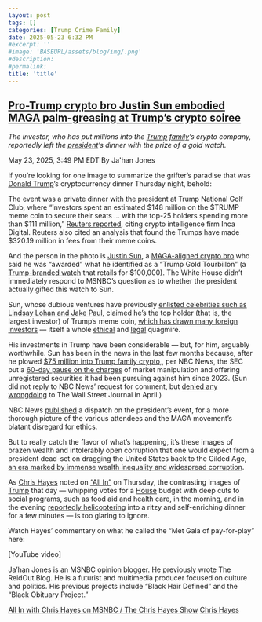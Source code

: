 ```yaml
---
layout: post
tags: []
categories: [Trump Crime Family]
date: 2025-05-23 6:32 PM
#excerpt: ''
#image: 'BASEURL/assets/blog/img/.png'
#description:
#permalink:
title: 'title'
---
```



## [Pro-Trump crypto bro Justin Sun embodied MAGA palm-greasing at Trump’s crypto soiree](https://www.msnbc.com/top-stories/latest/justin-sun-white-house-crypto-trump-meme-coin-rcna208769)

*The investor, who has put millions into the [Trump](https://www.donaldjtrump.com/) [family](https://www.trump.com/)’s crypto company, reportedly left the [president](https://www.senate.gov/)’s dinner with the prize of a gold watch.*

May 23, 2025, 3:49 PM EDT
By Ja'han Jones

If you’re looking for one image to summarize the grifter’s paradise that was [Donald Trump](https://www.donaldjtrump.com/)’s cryptocurrency dinner Thursday night, behold:

The event was a private dinner with the president at Trump National Golf Club, where “investors spent an estimated \$148 million on the $TRUMP meme coin to secure their seats ... with the top-25 holders spending more than \$111 million,” [Reuters reported](https://www.reuters.com/world/us/trump-draws-global-crypto-investors-with-148-million-meme-coin-dinner-2025-05-22/), citing crypto intelligence firm Inca Digital. Reuters also cited an analysis that found the Trumps have made \$320.19 million in fees from their meme coins.

And the person in the photo is [Justin Sun](https://www.msnbc.com/rachel-maddow-show/maddowblog/s-new-reason-see-trumps-crypto-endeavor-problematic-rcna182827), a [MAGA-aligned crypto bro](https://cryptonews.com/news/trump-gifts-tron-founder-justin-sun-golden-watch-for-being-top-trump-holder/) who said he was “awarded” what he identified as a “Trump Gold Tourbillon” (a [Trump-branded watch](https://www.gq.com/story/donald-trump-100000-tourbillon-watches) that retails for \$100,000). The White House didn’t immediately respond to MSNBC’s question as to whether the president actually gifted this watch to Sun.

Sun, whose dubious ventures have previously [enlisted celebrities such as Lindsay Lohan and Jake Paul](https://www.cnbc.com/2023/03/22/sec-hits-jake-paul-lindsey-lohan-justin-sun-with-crypto-violations.html), claimed he’s the top holder (that is, the largest investor) of Trump’s meme coin, [which has drawn many foreign investors](https://www.cnbc.com/2025/05/18/trump-coin-dinner-to-include-mostly-non-americans-based-on-top-holders.html) — itself a whole [ethical](https://www.axios.com/2025/05/22/trump-meme-coin-dinner) and [legal](https://constitution.congress.gov/browse/essay/artI-S9-C8-3/ALDE_00013206/) quagmire.

His investments in Trump have been considerable — but, for him, arguably worthwhile. Sun has been in the news in the last few months because, after he plowed [\$75 million into Trump family crypto,](https://www.nbcnews.com/business/business-news/trump-coin-crypto-dinner-who-is-top-holder-justin-sun-rcna207983), per NBC News, the SEC put a [60-day pause on the charges](https://www.reuters.com/legal/us-sec-tron-founder-justin-sun-explore-resolution-civil-fraud-case-2025-02-26/) of market manipulation and offering unregistered securities it had been pursuing against him since 2023. (Sun did not reply to NBC News’ request for comment, but [denied any wrongdoing](https://www.wsj.com/finance/regulation/binance-world-liberty-financial-crypto-deals-70c817c3) to The Wall Street Journal in April.)

NBC News [published](https://www.nbcnews.com/tech/crypto/trumps-meme-coin-dinner-tuxedos-luxury-suvs-protesters-rcna208647) a dispatch on the president’s event, for a more thorough picture of the various attendees and the MAGA movement’s blatant disregard for ethics.

But to really catch the flavor of what’s happening, it’s these images of brazen wealth and intolerably open corruption that one would expect from a president dead-set on dragging the United States back to the Gilded Age, [an era marked by immense wealth inequality and widespread corruption](https://thehill.com/opinion/white-house/5165150-trump-golden-age-corruption/).

As [Chris Hayes](https://www.msnbc.com/all-in/chris-hayes-biography-n1157641) noted on [“All In”](https://www.msnbc.com/all) on Thursday, the contrasting images of [Trump](https://www.donaldjtrump.com/) that day — whipping votes for a [House](https://www.house.gov/) budget with deep cuts to social programs, such as food aid and health care, in the morning, and in the evening [reportedly helicoptering](https://www.nbcnews.com/tech/crypto/trumps-meme-coin-dinner-tuxedos-luxury-suvs-protesters-rcna208647) into a ritzy and self-enriching dinner for a few minutes — is too glaring to ignore.

Watch Hayes’ commentary on what he called the “Met Gala of pay-for-play” here:

[YouTube video]

Ja’han Jones is an MSNBC opinion blogger. He previously wrote The ReidOut Blog. He is a futurist and multimedia producer focused on culture and politics. His previous projects include “Black Hair Defined” and the “Black Obituary Project.”

[All In with Chris Hayes on MSNBC / The Chris Hayes Show](https://www.msnbc.com/all)
[Chris Hayes](https://www.msnbc.com/all-in/chris-hayes-biography-n1157641)

